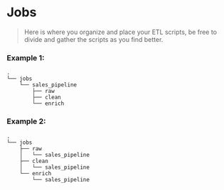 # Jobs

> Here is where you organize and place your ETL scripts, be free to divide and gather the scripts as you find better.

### Example 1:

```
.
└── jobs
    └── sales_pipeline
        ├── raw
        ├── clean
        └── enrich
```

### Example 2:

```
.
└── jobs
    ├── raw
    │   └── sales_pipeline
    ├── clean
    │   └── sales_pipeline
    └── enrich
        └── sales_pipeline
```